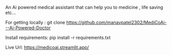  An Ai powered medical assistant that can help you to medicine , life saving etc...



For getting locally : 
 git clone https://github.com/manavpatel2302/MediCoAi---Ai-Powered-Doctor                                                          

Install requirements:
 pip install -r requirements.txt    

Live Url: 
https://medicoai.streamlit.app/
